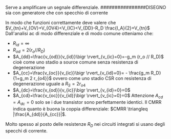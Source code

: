 Serve a amplificare un segnale differenziale.
################DISEGNO sia con generatore che con specchio di corrente

In modo che funzioni correttamente deve valere che $V_{tn}+V_{OV}+V_{OV4}<V_{IC}<V_{DD}-R_D \frac{I_A}{2}+V_{tn}$
Dall'analisi ac di modo differenziale e di modo comune otteniamo che:
* $R_{id}=\infty$
* $R_{od}=2(r_o//R_D)$
* $A_{dd}=\frac{v_{od}}{v_{id}}\bigr \rvert_{v_{ic}=0}=-g_m (r_o // R_D)$ cioè come uno stadio a source comune senza resistenza di degenerazione
* $A_{cc}=\frac{v_{oc}}{v_{ic}}\bigr \rvert_{v_{id}=0}= - \frac{g_m R_D}{1+g_m 2 r_{o4}}$ ovvero come uno stadio CSR con resistenza di degenerazione uguale a $R_S = 2r_{o4}$
* $A_{dc}=\frac{v_{od}}{v_{ic}}\bigr \rvert_{v_{id}=0}=0$
* $A_{cd}=\frac{v_{oc}}{v_{id}}\bigr \rvert_{v_{ic}=0}=0$
Attenzione $A_{cd}=A_{dc}=0$ solo se i due transistor sono perfettamente identici.
Il CMRR indica quanto è buona la coppia differenziale: $CMRR \triangleq |\frac{A_{dd}}{A_{cc}}|$.

Molto spesso al posto delle resistenze $R_D$ nei circuiti integrati si usano degli specchi di corrente.
